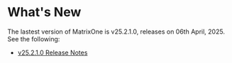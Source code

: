# **What's New**

The lastest version of MatrixOne is v25.2.1.0, releases on 06th April, 2025. See the following:

* [v25.2.1.0 Release Notes](../Release-Notes/v25.2.1.0.md)
